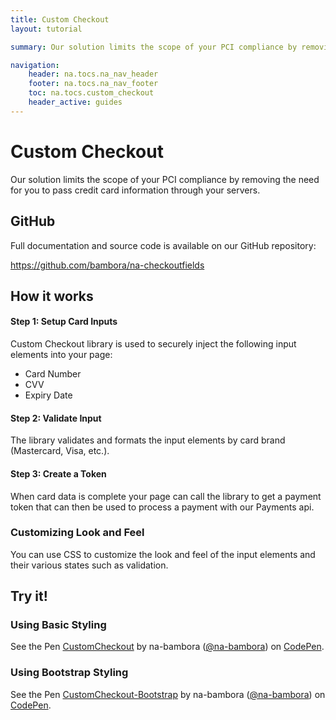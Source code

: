 ```yaml
---
title: Custom Checkout
layout: tutorial

summary: Our solution limits the scope of your PCI compliance by removing the need for you to pass credit card information through your servers.

navigation: 
    header: na.tocs.na_nav_header
    footer: na.tocs.na_nav_footer
    toc: na.tocs.custom_checkout
    header_active: guides 
---
```


# Custom Checkout

Our solution limits the scope of your PCI compliance by removing the need for you to pass credit card information through your servers.

## GitHub
Full documentation and source code is available on our GitHub repository: 

<https://github.com/bambora/na-checkoutfields>

## How it works
#### Step 1: Setup Card Inputs
Custom Checkout library is used to securely inject the following input elements into your page:

* Card Number
* CVV
* Expiry Date

#### Step 2: Validate Input
The library validates and formats the input elements by card brand (Mastercard, Visa, etc.).

#### Step 3: Create a Token
When card data is complete your page can call the library to get a payment token that can then be used to process a payment with our Payments api. 

### Customizing Look and Feel

You can use CSS to customize the look and feel of the input elements and their various states such as validation.

## Try it!

### Using Basic Styling
<p data-height="395" data-theme-id="light" data-slug-hash="LLRMRo" data-default-tab="result" data-user="na-bambora" data-embed-version="2" data-pen-title="CustomCheckout" class="codepen">See the Pen <a href="https://codepen.io/na-bambora/pen/LLRMRo/">CustomCheckout</a> by na-bambora (<a href="https://codepen.io/na-bambora">@na-bambora</a>) on <a href="https://codepen.io">CodePen</a>.</p>
<script async src="https://production-assets.codepen.io/assets/embed/ei.js"></script>

### Using Bootstrap Styling
<p data-height="395" data-theme-id="light" data-slug-hash="OgbOKP" data-default-tab="result" data-user="na-bambora" data-embed-version="2" data-pen-title="CustomCheckout-Bootstrap" class="codepen">See the Pen <a href="https://codepen.io/na-bambora/pen/OgbOKP/">CustomCheckout-Bootstrap</a> by na-bambora (<a href="https://codepen.io/na-bambora">@na-bambora</a>) on <a href="https://codepen.io">CodePen</a>.</p>
<script async src="https://production-assets.codepen.io/assets/embed/ei.js"></script>
